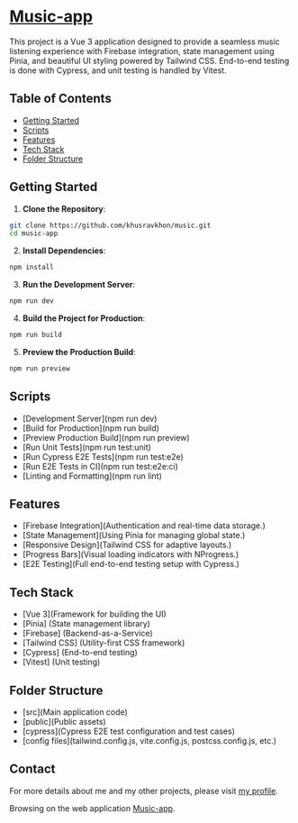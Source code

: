 ﻿#  [Music-app](https://music-livid-one.vercel.app/)

This project is a Vue 3 application designed to provide a seamless music listening experience with Firebase integration, state management using Pinia, and beautiful UI styling powered by Tailwind CSS. End-to-end testing is done with Cypress, and unit testing is handled by Vitest.

## Table of Contents

- [Getting Started](#getting-started)
- [Scripts](#scripts)
- [Features](#features)
- [Tech Stack](#tech-stack)
- [Folder Structure](#folder-structure)

## Getting Started

1. **Clone the Repository**:
```bash
git clone https://github.com/khusravkhon/music.git
cd music-app
```
2. **Install Dependencies**:
```bash
npm install
```
3. **Run the Development Server**:
```bash
npm run dev
```
4. **Build the Project for Production**:
```bash
npm run build
```
5. **Preview the Production Build**:
```bash
npm run preview
```

## Scripts

- [Development Server](npm run dev)
- [Build for Production](npm run build)
- [Preview Production Build](npm run preview)
- [Run Unit Tests](npm run test:unit)
- [Run Cypress E2E Tests](npm run test:e2e)
- [Run E2E Tests in CI](npm run test:e2e:ci)
- [Linting and Formatting](npm run lint)

## Features

- [Firebase Integration](Authentication and real-time data storage.)
- [State Management](Using Pinia for managing global state.)
- [Responsive Design](Tailwind CSS for adaptive layouts.)
- [Progress Bars](Visual loading indicators with NProgress.)
- [E2E Testing](Full end-to-end testing setup with Cypress.)

## Tech Stack
- [Vue 3](Framework for building the UI)
- [Pinia] (State management library)
- [Firebase] (Backend-as-a-Service)
- [Tailwind CSS] (Utility-first CSS framework)
- [Cypress] (End-to-end testing)
- [Vitest] (Unit testing)

## Folder Structure
- [src](Main application code)
- [public](Public assets)
- [cypress](Cypress E2E test configuration and test cases)
- [config files](tailwind.config.js, vite.config.js, postcss.config.js, etc.)


## Contact

For more details about me and my other projects, please visit [my profile](https://khusravkhon.github.io/resume).

Browsing on the web application [Music-app](https://music-livid-one.vercel.app/).

